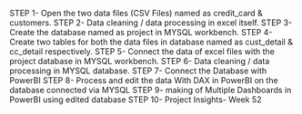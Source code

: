 STEP 1- Open the two data files (CSV Files) named as credit_card & customers.
STEP 2- Data cleaning / data processing in excel itself.
STEP 3- Create the database named as project in MYSQL workbench.
STEP 4- Create two tables for both the data files in database named as cust_detail & cc_detail respectively.
STEP 5- Connect the data of excel files with the  project database in MYSQL workbench.
STEP 6- Data cleaning / data processing in MYSQL database.
STEP 7- Connect the Database with PowerBI
STEP 8- Process and edit the data With DAX in PowerBI on the database connected via MYSQL
STEP 9- making of Multiple Dashboards in PowerBI using edited database 
STEP 10- Project Insights- Week 52
